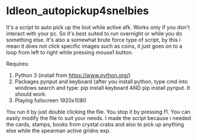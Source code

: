 # Idleon_autopickup4snelbies
It's a script to auto pick up the loot while active afk. Works only if you don't interact with your pc. So it's best suited to run overnight or while you do something else.
It's also a somewhat brute force type of script, by this i mean it does not click specific images such as coins, it just goes on to a loop from left to right while pressing mouse1 button.

Requires:
1. Python 3 (install from https://www.python.org/)
2. Packages pynput and keyboard (after you install python, type cmd into windows search and type: pip install keyboard AND pip install pynput. It should work.
3. Playing fullscreen 1920x1080


You run it by just double clicking the file.
You stop it by pressing f1.
You can easily modify the file to suit your needs. 
I made the script because i needed the cards, stamps, books from crystal crabs and also to pick up anything else while the spearman active gridns exp.
